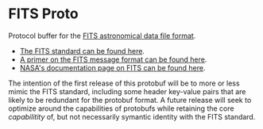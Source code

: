 # FITS Proto
Protocol buffer for the [FITS astronomical data file format][0].

- [The FITS standard can be found here][1].
- [A primer on the FITS message format can be found here][2].
- [NASA's documentation page on FITS can be found here][3].

The intention of the first release of this protobuf will be to more or less
mimic the FITS standard, including some header key-value pairs that are likely
to be redundant for the protobuf format. A future release will seek to optimize
around the capabilities of protobufs while retaining the core *capabilitity*
of, but not necessarily symantic identity with the FITS standard.

[0]: https://en.wikipedia.org/wiki/FITS
[1]: https://fits.gsfc.nasa.gov/standard40/fits_standard40aa.pdf
[2]: https://fits.gsfc.nasa.gov/fits_primer.html
[3]: https://fits.gsfc.nasa.gov/fits_documentation.html
